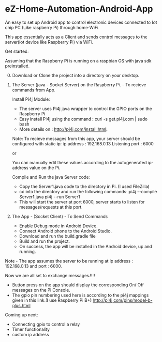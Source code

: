 # eZ-Home-Automation-Android-App
An easy to set up Android app to control electronic devices connected to Iot chip PC (Like raspberry Pi) through home-WiFi.


This app essentially acts as a Client and sends control messages to the server(iot device like Raspberry Pi) via WiFi.

Get started:

Assuming that the Raspberry Pi is running on a raspbian OS with java sdk preinstalled.

0) Download or Clone the project into a directory on your desktop.

1) The Server (java - Socket Server) on the Raspberry Pi. - To recieve commands from App.
    
     Install Pi4j Module:
      - The server uses Pi4j java wrapper to control the GPIO ports on the Raspberry Pi
      - Easy install Pi4j using the command :  curl -s get.pi4j.com | sudo bash
      - More details on : http://pi4j.com/install.html.

     Note:
    To recieve messages from this app, your server should be configured with static ip:
     ip address : 192.168.0.13
      Listening port : 6000    
      
      or
      
     You can manually edit these values according to the autogenerated ip-address value on the Pi. 

    Compile and Run the java Server code:
    
    - Copy the Server1.java code to the directory in Pi. (I used FileZilla)
    - cd into the directory and run the following commands:
          pi4j --compile Server1.java
          pi4j --run Server1
    - This will start the server at port 6000, server starts to listen for messages/requests at this port.



1) The App - (Socket Client)  - To Send Commands
   - Enable Debug mode in Android Device.
   - Connect Android phone to the Android Studio.
   - Download and run the build.gradle file
   - Build and run the project.
   - On success, the app will be installed in the Android device, up and running. 
 
  Note - The app assumes the server to be running at  ip address : 192.168.0.13 and port : 6000.
  
  
  Now we are all set to exchange messages.!!!!
  
  - Button press on the app should display the corresponding On/ Off messages on the Pi Console.
  - The gpio pin numbering used here is according to the pi4j mappings given in this link.(I use Raspberry Pi B+)
       http://pi4j.com/pins/model-b-plus.html
          
   
   Coming up next:
   
   - Connecting gpio to control a relay
   - Timer functionality
   - custom ip address
       
  
  
  
  

      
      
      
      
